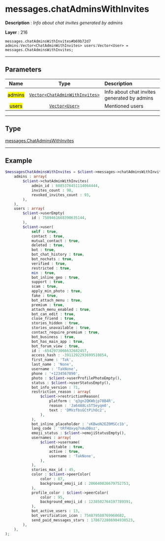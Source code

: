 # messages.chatAdminsWithInvites

**Description** : *Info about chat invites generated by admins*

**Layer** : 216

```tl
messages.chatAdminsWithInvites#b69b72d7 admins:Vector<ChatAdminWithInvites> users:Vector<User> = messages.ChatAdminsWithInvites;
```

---

## Parameters

| Name | Type | Description |
| :---: | :---: | :--- |
| <mark>admins</mark> | [`Vector<ChatAdminWithInvites>`](type/ChatAdminWithInvites) | Info about chat invites generated by admins |
| <mark>users</mark> | [`Vector<User>`](type/User) | Mentioned users |

---

## Type

[messages.ChatAdminsWithInvites](type/messages.ChatAdminsWithInvites)

---

## Example

```php
$messagesChatAdminsWithInvites = $client->messages->chatAdminsWithInvites(
	admins : array(
		$client->chatAdminWithInvites(
			admin_id : 6085376451114064444,
			invites_count : 98,
			revoked_invites_count : 93,
		),
	),
	users : array(
		$client->userEmpty(
			id : 7509461668390635144,
		),
		$client->user(
			self : true,
			contact : true,
			mutual_contact : true,
			deleted : true,
			bot : true,
			bot_chat_history : true,
			bot_nochats : true,
			verified : true,
			restricted : true,
			min : true,
			bot_inline_geo : true,
			support : true,
			scam : true,
			apply_min_photo : true,
			fake : true,
			bot_attach_menu : true,
			premium : true,
			attach_menu_enabled : true,
			bot_can_edit : true,
			close_friend : true,
			stories_hidden : true,
			stories_unavailable : true,
			contact_require_premium : true,
			bot_business : true,
			bot_has_main_app : true,
			bot_forum_view : true,
			id : -6542973066632682457,
			access_hash : -3911292293699510854,
			first_name : 'Tak',
			last_name : 'None',
			username : 'TakNone',
			phone : '+1234567890',
			photo : $client->userProfilePhotoEmpty(),
			status : $client->userStatusEmpty(),
			bot_info_version : 71,
			restriction_reason : array(
				$client->restrictionReason(
					platform : 'q3gn2QKWbjp78B4R',
					reason : 'Ja64A8LsST5eyqm0',
					text : 'DMVzfbsGCtPihOc2',
				),
			),
			bot_inline_placeholder : 'vKBwoN2EZ0MSCc1b',
			lang_code : 'tRfHUxyq7nAuDBoz',
			emoji_status : $client->emojiStatusEmpty(),
			usernames : array(
				$client->username(
					editable : true,
					active : true,
					username : 'TakNone',
				),
			),
			stories_max_id : 45,
			color : $client->peerColor(
				color : 87,
				background_emoji_id : 206640026679752753,
			),
			profile_color : $client->peerColor(
				color : 95,
				background_emoji_id : 1238502764197789391,
			),
			bot_active_users : 13,
			bot_verification_icon : 754879580769960682,
			send_paid_messages_stars : 1786722886904938523,
		),
	),
);
```